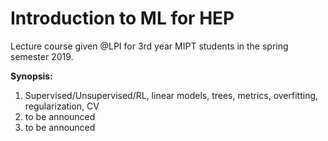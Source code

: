 # Introduction to ML for HEP


Lecture course given @LPI for 3rd year MIPT students in the spring semester 2019.

**Synopsis:**
1.  Supervised/Unsupervised/RL, linear models, trees, metrics, overfitting, regularization, CV
2.  to be announced
3.  to be announced

